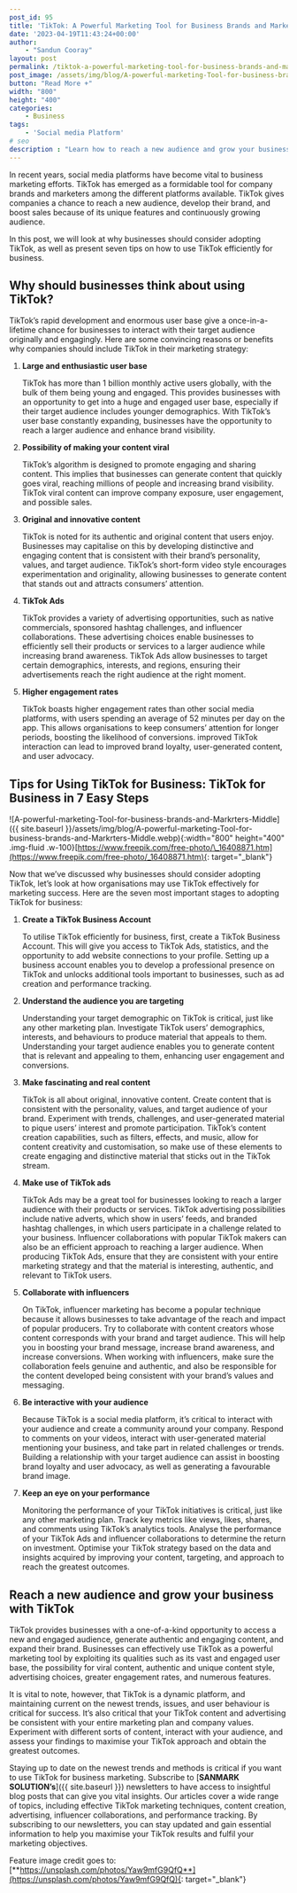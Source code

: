 ```yaml
---
post_id: 95
title: 'TikTok: A Powerful Marketing Tool for Business Brands and Marketers'
date: '2023-04-19T11:43:24+00:00'
author: 
    - "Sandun Cooray"
layout: post
permalink: /tiktok-a-powerful-marketing-tool-for-business-brands-and-marketers/
post_image: /assets/img/blog/A-powerful-marketing-Tool-for-business-brands-and-Markrters-Blog-post-image.webp
button: "Read More +"
width: "800"
height: "400"
categories:
    - Business
tags:
    - 'Social media Platform'
# seo
description : "Learn how to reach a new audience and grow your business with TikTok. Read on to find out more"
---
```


In recent years, social media platforms have become vital to business marketing efforts. TikTok has emerged as a formidable tool for company brands and marketers among the different platforms available. TikTok gives companies a chance to reach a new audience, develop their brand, and boost sales because of its unique features and continuously growing audience.

In this post, we will look at why businesses should consider adopting TikTok, as well as present seven tips on how to use TikTok efficiently for business.

## Why should businesses think about using TikTok?

TikTok’s rapid development and enormous user base give a once-in-a-lifetime chance for businesses to interact with their target audience originally and engagingly. Here are some convincing reasons or benefits why companies should include TikTok in their marketing strategy:

1. **Large and enthusiastic user base**

    TikTok has more than 1 billion monthly active users globally, with the bulk of them being young and engaged. This provides businesses with an opportunity to get into a huge and engaged user base, especially if their target audience includes younger demographics. With TikTok’s user base constantly expanding, businesses have the opportunity to reach a larger audience and enhance brand visibility.

2. **Possibility of making your content viral**

    TikTok’s algorithm is designed to promote engaging and sharing content. This implies that businesses can generate content that quickly goes viral, reaching millions of people and increasing brand visibility. TikTok viral content can improve company exposure, user engagement, and possible sales.

3. **Original and innovative content**

    TikTok is noted for its authentic and original content that users enjoy. Businesses may capitalise on this by developing distinctive and engaging content that is consistent with their brand’s personality, values, and target audience. TikTok’s short-form video style encourages experimentation and originality, allowing businesses to generate content that stands out and attracts consumers’ attention.

4. **TikTok Ads**

    TikTok provides a variety of advertising opportunities, such as native commercials, sponsored hashtag challenges, and influencer collaborations. These advertising choices enable businesses to efficiently sell their products or services to a larger audience while increasing brand awareness. TikTok Ads allow businesses to target certain demographics, interests, and regions, ensuring their advertisements reach the right audience at the right moment.

5. **Higher engagement rates**

    TikTok boasts higher engagement rates than other social media platforms, with users spending an average of 52 minutes per day on the app. This allows organisations to keep consumers’ attention for longer periods, boosting the likelihood of conversions. improved TikTok interaction can lead to improved brand loyalty, user-generated content, and user advocacy.

## Tips for Using TikTok for Business: TikTok for Business in 7 Easy Steps

![A-powerful-marketing-Tool-for-business-brands-and-Markrters-Middle]({{ site.baseurl }}/assets/img/blog/A-powerful-marketing-Tool-for-business-brands-and-Markrters-Middle.webp){:width="800" height="400" .img-fluid .w-100}[https://www.freepik.com/free-photo/\_16408871.htm](https://www.freepik.com/free-photo/_16408871.htm){: target="_blank"}

Now that we’ve discussed why businesses should consider adopting TikTok, let’s look at how organisations may use TikTok effectively for marketing success. Here are the seven most important stages to adopting TikTok for business:

1. **Create a TikTok Business Account**  

    To utilise TikTok efficiently for business, first, create a TikTok Business Account. This will give you access to TikTok Ads, statistics, and the opportunity to add website connections to your profile. Setting up a business account enables you to develop a professional presence on TikTok and unlocks additional tools important to businesses, such as ad creation and performance tracking.

2. **Understand the audience you are targeting**  

    Understanding your target demographic on TikTok is critical, just like any other marketing plan. Investigate TikTok users’ demographics, interests, and behaviours to produce material that appeals to them. Understanding your target audience enables you to generate content that is relevant and appealing to them, enhancing user engagement and conversions.

3. **Make fascinating and real content**  

    TikTok is all about original, innovative content. Create content that is consistent with the personality, values, and target audience of your brand. Experiment with trends, challenges, and user-generated material to pique users’ interest and promote participation. TikTok’s content creation capabilities, such as filters, effects, and music, allow for content creativity and customisation, so make use of these elements to create engaging and distinctive material that sticks out in the TikTok stream.

4. **Make use of TikTok ads**  

    TikTok Ads may be a great tool for businesses looking to reach a larger audience with their products or services. TikTok advertising possibilities include native adverts, which show in users’ feeds, and branded hashtag challenges, in which users participate in a challenge related to your business. Influencer collaborations with popular TikTok makers can also be an efficient approach to reaching a larger audience. When producing TikTok Ads, ensure that they are consistent with your entire marketing strategy and that the material is interesting, authentic, and relevant to TikTok users.

5. **Collaborate with influencers**  

    On TikTok, influencer marketing has become a popular technique because it allows businesses to take advantage of the reach and impact of popular producers. Try to collaborate with content creators whose content corresponds with your brand and target audience. This will help you in boosting your brand message, increase brand awareness, and increase conversions. When working with influencers, make sure the collaboration feels genuine and authentic, and also be responsible for the content developed being consistent with your brand’s values and messaging.

6. **Be interactive with your audience**  

    Because TikTok is a social media platform, it’s critical to interact with your audience and create a community around your company. Respond to comments on your videos, interact with user-generated material mentioning your business, and take part in related challenges or trends. Building a relationship with your target audience can assist in boosting brand loyalty and user advocacy, as well as generating a favourable brand image.

7. **Keep an eye on your performance**  

    Monitoring the performance of your TikTok initiatives is critical, just like any other marketing plan. Track key metrics like views, likes, shares, and comments using TikTok’s analytics tools. Analyse the performance of your TikTok Ads and influencer collaborations to determine the return on investment. Optimise your TikTok strategy based on the data and insights acquired by improving your content, targeting, and approach to reach the greatest outcomes.

## Reach a new audience and grow your business with TikTok

TikTok provides businesses with a one-of-a-kind opportunity to access a new and engaged audience, generate authentic and engaging content, and expand their brand. Businesses can effectively use TikTok as a powerful marketing tool by exploiting its qualities such as its vast and engaged user base, the possibility for viral content, authentic and unique content style, advertising choices, greater engagement rates, and numerous features.

It is vital to note, however, that TikTok is a dynamic platform, and maintaining current on the newest trends, issues, and user behaviour is critical for success. It’s also critical that your TikTok content and advertising be consistent with your entire marketing plan and company values. Experiment with different sorts of content, interact with your audience, and assess your findings to maximise your TikTok approach and obtain the greatest outcomes.

Staying up to date on the newest trends and methods is critical if you want to use TikTok for business marketing. Subscribe to [**SANMARK SOLUTION’s**]({{ site.baseurl }}) newsletters to have access to insightful blog posts that can give you vital insights. Our articles cover a wide range of topics, including effective TikTok marketing techniques, content creation, advertising, influencer collaborations, and performance tracking. By subscribing to our newsletters, you can stay updated and gain essential information to help you maximise your TikTok results and fulfil your marketing objectives.

Feature image credit goes to: [**https://unsplash.com/photos/Yaw9mfG9QfQ**](https://unsplash.com/photos/Yaw9mfG9QfQ){: target="_blank"}
